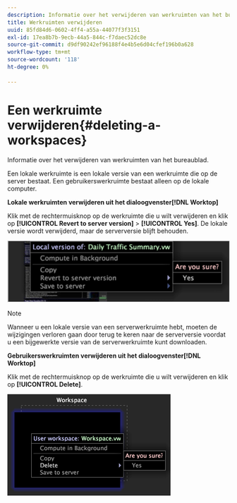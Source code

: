 ```yaml
---
description: Informatie over het verwijderen van werkruimten van het bureaublad.
title: Werkruimten verwijderen
uuid: 85fd84d6-0602-4ff4-a55a-44077f3f3151
exl-id: 17ea8b7b-9ecb-44a5-844c-f7daec52dc8e
source-git-commit: d9df90242ef96188f4e4b5e6d04cfef196b0a628
workflow-type: tm+mt
source-wordcount: '118'
ht-degree: 0%

---
```


# Een werkruimte verwijderen{#deleting-a-workspaces}

Informatie over het verwijderen van werkruimten van het bureaublad.

Een lokale werkruimte is een lokale versie van een werkruimte die op de server bestaat. Een gebruikerswerkruimte bestaat alleen op de lokale computer.

**Lokale werkruimten verwijderen uit het dialoogvenster[!DNL Worktop]**

Klik met de rechtermuisknop op de werkruimte die u wilt verwijderen en klik op **[!UICONTROL Revert to server version]** > **[!UICONTROL Yes]**. De lokale versie wordt verwijderd, maar de serverversie blijft behouden.

![](assets/client-del.png)

>[!NOTE]
>
>Wanneer u een lokale versie van een serverwerkruimte hebt, moeten de wijzigingen verloren gaan door terug te keren naar de serverversie voordat u een bijgewerkte versie van de serverwerkruimte kunt downloaden.

**Gebruikerswerkruimten verwijderen uit het dialoogvenster[!DNL Worktop]**

Klik met de rechtermuisknop op de werkruimte die u wilt verwijderen en klik op **[!UICONTROL Delete]**.

![](assets/mnu_workspaceManager_Deletewksp.png)
